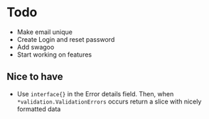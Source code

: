 # Todo

* Make email unique
* Create Login and reset password
* Add swagoo
* Start working on features

## Nice to have
* Use `interface{}` in the Error details field. Then, when `*validation.ValidationErrors` occurs return a slice with nicely formatted data